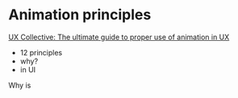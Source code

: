 # Animation principles


[UX Collective: The ultimate guide to proper use of animation in UX](https://uxdesign.cc/the-ultimate-guide-to-proper-use-of-animation-in-ux-10bd98614fa9)

- 12 principles
- why?
- in UI

Why is
